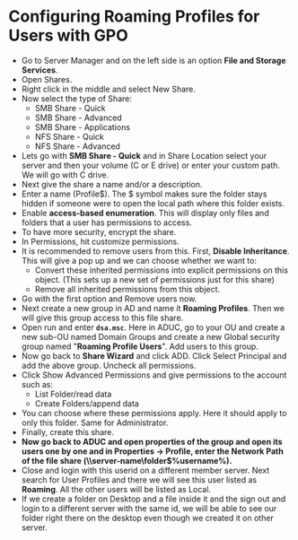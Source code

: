 # Configuring Roaming Profiles for Users with GPO

- Go to Server Manager and on the left side is an option **File and Storage Services**.
- Open Shares.
- Right click in the middle and select New Share.
- Now select the type of Share:
  - SMB Share - Quick
  - SMB Share - Advanced
  - SMB Share - Applications
  - NFS Share - Quick
  - NFS Share - Advanced
- Lets go with **SMB Share - Quick** and in Share Location select your server and then your volume (C or E drive) or enter your custom path. We will go with C drive.
- Next give the share a name and/or a description.
- Enter a name (Profile$). The $ symbol makes sure the folder stays hidden if someone were to open the local path where this folder exists.
- Enable **access-based enumeration**. This will display only files and folders that a user has permissions to access.
- To have more security, encrypt the share.
- In Permissions, hit customize permissions.
- It is recommended to remove users from this. First, **Disable Inheritance**. This will give a pop up and we can choose whether we want to:
  - Convert these inherited permissions into explicit permissions on this object. (This sets up a new set of permissions just for this share)
  - Remove all inherited permissions from this object.
- Go with the first option and Remove users now.
- Next create a new group in AD and name it **Roaming Profiles**. Then we will give this group access to this file share.
- Open run and enter **`dsa.msc`**. Here in ADUC, go to your OU and create a new sub-OU named Domain Groups and create a new Global security group named "**Roaming Profile Users**". Add users to this group.
- Now go back to **Share Wizard** and click ADD. Click Select Principal and add the above group. Uncheck all permissions.
- Click Show Advanced Permissions and give permissions to the account such as:
  - List Folder/read data
  - Create Folders/append data
- You can choose where these permissions apply. Here it should apply to only this folder. Same for Administrator.
- Finally, create this share.
- **Now go back to ADUC and open properties of the group and open its users one by one and in Properties -> Profile, enter the Network Path of the file share (\\\server-name\folder$\%username%).**
- Close and login with this userid on a different member server. Next search for User Profiles and there we will see this user listed as **Roaming**. All the other users will be listed as Local.
- If we create a folder on Desktop and a file inside it and the sign out and login to a different server with the same id, we will be able to see our folder right there on the desktop even though we created it on other server.
